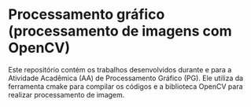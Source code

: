 # Processamento gráfico (processamento de imagens com OpenCV)

Este repositório contém os trabalhos desenvolvidos durante e para a Atividade
Acadêmica (AA) de Processamento Gráfico (PG). Ele utiliza da ferramenta cmake
para compilar os códigos e a biblioteca OpenCV para realizar processamento de
imagem.

